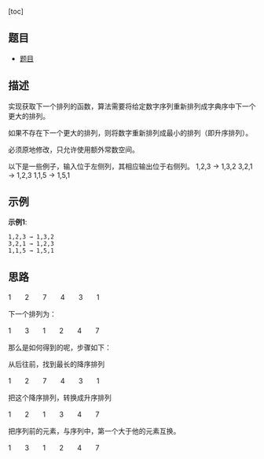 [toc]

## 题目 
- [题目](https://leetcode-cn.com/problems/next-permutation/)

## 描述
实现获取下一个排列的函数，算法需要将给定数字序列重新排列成字典序中下一个更大的排列。

如果不存在下一个更大的排列，则将数字重新排列成最小的排列（即升序排列）。

必须原地修改，只允许使用额外常数空间。

以下是一些例子，输入位于左侧列，其相应输出位于右侧列。
1,2,3 → 1,3,2
3,2,1 → 1,2,3
1,1,5 → 1,5,1



## 示例 
**示例1**:
```text
1,2,3 → 1,3,2
3,2,1 → 1,2,3
1,1,5 → 1,5,1
```

## 思路
1　　2　　7　　4　　3　　1

下一个排列为：

1　　3　　1　　2　　4　　7

那么是如何得到的呢，步骤如下：

从后往前，找到最长的降序排列

1　　2　　7　　4　　3　　1

把这个降序排列，转换成升序排列

1　　2　　1　　3　　4　　7

把序列前的元素，与序列中，第一个大于他的元素互换。

1　　3　　1　　2　　4　　7